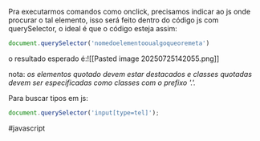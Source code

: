 Pra executarmos comandos como onclick, precisamos indicar ao js onde procurar o tal elemento, isso será feito dentro do código js com querySelector, o ideal é que o código esteja assim:
```js
document.querySelector('nomedoelementooualgoqueoremeta')
```
o resultado esperado é:![[Pasted image 20250725142055.png]]

nota: *os elementos quotado devem estar destacados e classes quotadas devem ser especificadas como classes com o prefixo '.'.*

Para buscar tipos em js:
```jsx
document.querySelector('input[type=tel]');
```

#javascript 